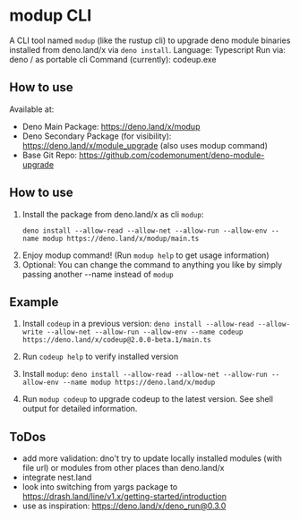 # modup CLI 

A CLI tool named `modup` (like the rustup cli) to upgrade deno module binaries installed from deno.land/x via `deno install`. 
Language: Typescript 
Run via: deno / as portable cli 
Command (currently): codeup.exe

## How to use 


Available at: 
- Deno Main Package: https://deno.land/x/modup
- Deno Secondary Package (for visibility): https://deno.land/x/module_upgrade (also uses modup command)
- Base Git Repo: <https://github.com/codemonument/deno-module-upgrade>

## How to use 

1. Install the package from deno.land/x as cli `modup`:  
   ```
   deno install --allow-read --allow-net --allow-run --allow-env --name modup https://deno.land/x/modup/main.ts
   ```
2. Enjoy modup command! (Run `modup help` to get usage information)
3. Optional: You can change the command to anything you like by simply passing another --name instead of `modup`

## Example 

1. Install `codeup` in a previous version: `deno install --allow-read --allow-write --allow-net --allow-run --allow-env --name codeup https://deno.land/x/codeup@2.0.0-beta.1/main.ts`

2. Run `codeup help` to verify installed version 

3. Install `modup`: `deno install --allow-read --allow-net --allow-run --allow-env --name modup https://deno.land/x/modup`

4. Run `modup codeup` to upgrade codeup to the latest version. 
   See shell output for detailed information.

## ToDos

- add more validation: dno't try to update locally installed modules (with file url) or modules from other places than deno.land/x
- integrate nest.land 
- look into switching from yargs package to https://drash.land/line/v1.x/getting-started/introduction
- use as inspiration: https://deno.land/x/deno_run@0.3.0